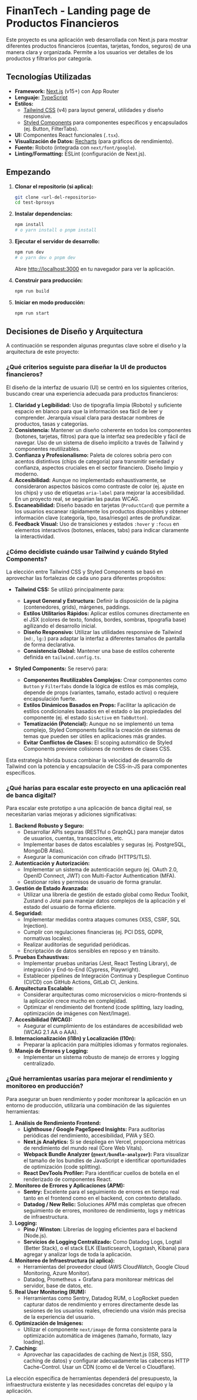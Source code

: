 # FinanTech - Landing page de Productos Financieros

Este proyecto es una aplicación web desarrollada con Next.js para mostrar diferentes productos financieros (cuentas, tarjetas, fondos, seguros) de una manera clara y organizada. Permite a los usuarios ver detalles de los productos y filtrarlos por categoría.

## Tecnologías Utilizadas

*   **Framework:** [Next.js](https://nextjs.org/) (v15+) con App Router
*   **Lenguaje:** [TypeScript](https://www.typescriptlang.org/)
*   **Estilos:**
    *   [Tailwind CSS](https://tailwindcss.com/) (v4) para layout general, utilidades y diseño responsive.
    *   [Styled Components](https://styled-components.com/) para componentes específicos y encapsulados (ej. Button, FilterTabs).
*   **UI:** Componentes React funcionales (`.tsx`).
*   **Visualización de Datos:** [Recharts](https://recharts.org/) (para gráficos de rendimiento).
*   **Fuente:** Roboto (integrada con `next/font/google`).
*   **Linting/Formatting:** ESLint (configuración de Next.js).

## Empezando

1.  **Clonar el repositorio (si aplica):**
    ```bash
    git clone <url-del-repositorio>
    cd test-bprosys
    ```
2.  **Instalar dependencias:**
    ```bash
    npm install
    # o yarn install o pnpm install
    ```
3.  **Ejecutar el servidor de desarrollo:**
    ```bash
    npm run dev
    # o yarn dev o pnpm dev
    ```
    Abre [http://localhost:3000](http://localhost:3000) en tu navegador para ver la aplicación.

4.  **Construir para producción:**
    ```bash
    npm run build
    ```
5.  **Iniciar en modo producción:**
    ```bash
    npm run start
    ```

## Decisiones de Diseño y Arquitectura

A continuación se responden algunas preguntas clave sobre el diseño y la arquitectura de este proyecto:

### ¿Qué criterios seguiste para diseñar la UI de productos financieros?

El diseño de la interfaz de usuario (UI) se centró en los siguientes criterios, buscando crear una experiencia adecuada para productos financieros:

1.  **Claridad y Legibilidad:** Uso de tipografía limpia (Roboto) y suficiente espacio en blanco para que la información sea fácil de leer y comprender. Jerarquía visual clara para destacar nombres de productos, tasas y categorías.
2.  **Consistencia:** Mantener un diseño coherente en todos los componentes (botones, tarjetas, filtros) para que la interfaz sea predecible y fácil de navegar. Uso de un sistema de diseño implícito a través de Tailwind y componentes reutilizables.
3.  **Confianza y Profesionalismo:** Paleta de colores sobria pero con acentos distintivos (chips de categoría) para transmitir seriedad y confianza, aspectos cruciales en el sector financiero. Diseño limpio y moderno.
4.  **Accesibilidad:** Aunque no implementado exhaustivamente, se consideraron aspectos básicos como contraste de color (ej. ajuste en los chips) y uso de etiquetas `aria-label` para mejorar la accesibilidad. En un proyecto real, se seguirían las pautas WCAG.
5.  **Escaneabilidad:** Diseño basado en tarjetas (`ProductCard`) que permite a los usuarios escanear rápidamente los productos disponibles y obtener información clave (categoría, tipo, tasa/riesgo) antes de profundizar.
6.  **Feedback Visual:** Uso de transiciones y estados `:hover` y `:focus` en elementos interactivos (botones, enlaces, tabs) para indicar claramente la interactividad.

### ¿Cómo decidiste cuándo usar Tailwind y cuándo Styled Components?

La elección entre Tailwind CSS y Styled Components se basó en aprovechar las fortalezas de cada uno para diferentes propósitos:

*   **Tailwind CSS:** Se utilizó principalmente para:
    *   **Layout General y Estructura:** Definir la disposición de la página (contenedores, grids), márgenes, paddings.
    *   **Estilos Utilitarios Rápidos:** Aplicar estilos comunes directamente en el JSX (colores de texto, fondos, bordes, sombras, tipografía base) agilizando el desarrollo inicial.
    *   **Diseño Responsivo:** Utilizar las utilidades responsive de Tailwind (`md:`, `lg:`) para adaptar la interfaz a diferentes tamaños de pantalla de forma declarativa.
    *   **Consistencia Global:** Mantener una base de estilos coherente definida en `tailwind.config.ts`.

*   **Styled Components:** Se reservó para:
    *   **Componentes Reutilizables Complejos:** Crear componentes como `Button` y `FilterTabs` donde la lógica de estilos es más compleja, depende de props (variantes, tamaño, estado activo) o requiere encapsulación fuerte.
    *   **Estilos Dinámicos Basados en Props:** Facilitar la aplicación de estilos condicionales basados en el estado o las propiedades del componente (ej. el estado `$isActive` en `TabButton`).
    *   **Tematización (Potencial):** Aunque no se implementó un tema complejo, Styled Components facilita la creación de sistemas de temas que pueden ser útiles en aplicaciones más grandes.
    *   **Evitar Conflictos de Clases:** El scoping automático de Styled Components previene colisiones de nombres de clases CSS.

Esta estrategia híbrida busca combinar la velocidad de desarrollo de Tailwind con la potencia y encapsulación de CSS-in-JS para componentes específicos.

### ¿Qué harías para escalar este proyecto en una aplicación real de banca digital?

Para escalar este prototipo a una aplicación de banca digital real, se necesitarían varias mejoras y adiciones significativas:

1.  **Backend Robusto y Seguro:**
    *   Desarrollar APIs seguras (RESTful o GraphQL) para manejar datos de usuarios, cuentas, transacciones, etc.
    *   Implementar bases de datos escalables y seguras (ej. PostgreSQL, MongoDB Atlas).
    *   Asegurar la comunicación con cifrado (HTTPS/TLS).
2.  **Autenticación y Autorización:**
    *   Implementar un sistema de autenticación seguro (ej. OAuth 2.0, OpenID Connect, JWT) con Multi-Factor Authentication (MFA).
    *   Gestionar roles y permisos de usuario de forma granular.
3.  **Gestión de Estado Avanzada:**
    *   Utilizar una librería de gestión de estado global como Redux Toolkit, Zustand o Jotai para manejar datos complejos de la aplicación y el estado del usuario de forma eficiente.
4.  **Seguridad:**
    *   Implementar medidas contra ataques comunes (XSS, CSRF, SQL Injection).
    *   Cumplir con regulaciones financieras (ej. PCI DSS, GDPR, normativas locales).
    *   Realizar auditorías de seguridad periódicas.
    *   Encriptación de datos sensibles en reposo y en tránsito.
5.  **Pruebas Exhaustivas:**
    *   Implementar pruebas unitarias (Jest, React Testing Library), de integración y End-to-End (Cypress, Playwright).
    *   Establecer pipelines de Integración Continua y Despliegue Continuo (CI/CD) con GitHub Actions, GitLab CI, Jenkins.
6.  **Arquitectura Escalable:**
    *   Considerar arquitecturas como microservicios o micro-frontends si la aplicación crece mucho en complejidad.
    *   Optimizar el rendimiento del frontend (code splitting, lazy loading, optimización de imágenes con Next/Image).
7.  **Accesibilidad (WCAG):**
    *   Asegurar el cumplimiento de los estándares de accesibilidad web (WCAG 2.1 AA o AAA).
8.  **Internacionalización (i18n) y Localización (l10n):**
    *   Preparar la aplicación para múltiples idiomas y formatos regionales.
9.  **Manejo de Errores y Logging:**
    *   Implementar un sistema robusto de manejo de errores y logging centralizado.

### ¿Qué herramientas usarías para mejorar el rendimiento y monitoreo en producción?

Para asegurar un buen rendimiento y poder monitorear la aplicación en un entorno de producción, utilizaría una combinación de las siguientes herramientas:

1.  **Análisis de Rendimiento Frontend:**
    *   **Lighthouse / Google PageSpeed Insights:** Para auditorías periódicas del rendimiento, accesibilidad, PWA y SEO.
    *   **Next.js Analytics:** Si se despliega en Vercel, proporciona métricas de rendimiento del mundo real (Core Web Vitals).
    *   **Webpack Bundle Analyzer (`@next/bundle-analyzer`):** Para visualizar el tamaño de los bundles de JavaScript e identificar oportunidades de optimización (code splitting).
    *   **React DevTools Profiler:** Para identificar cuellos de botella en el renderizado de componentes React.
2.  **Monitoreo de Errores y Aplicaciones (APM):**
    *   **Sentry:** Excelente para el seguimiento de errores en tiempo real tanto en el frontend como en el backend, con contexto detallado.
    *   **Datadog / New Relic:** Soluciones APM más completas que ofrecen seguimiento de errores, monitoreo de rendimiento, logs y métricas de infraestructura.
3.  **Logging:**
    *   **Pino / Winston:** Librerías de logging eficientes para el backend (Node.js).
    *   **Servicios de Logging Centralizado:** Como Datadog Logs, Logtail (Better Stack), o el stack ELK (Elasticsearch, Logstash, Kibana) para agregar y analizar logs de toda la aplicación.
4.  **Monitoreo de Infraestructura (si aplica):**
    *   Herramientas del proveedor cloud (AWS CloudWatch, Google Cloud Monitoring, Azure Monitor).
    *   Datadog, Prometheus + Grafana para monitorear métricas del servidor, base de datos, etc.
5.  **Real User Monitoring (RUM):**
    *   Herramientas como Sentry, Datadog RUM, o LogRocket pueden capturar datos de rendimiento y errores directamente desde las sesiones de los usuarios reales, ofreciendo una visión más precisa de la experiencia del usuario.
6.  **Optimización de Imágenes:**
    *   Utilizar el componente `next/image` de forma consistente para la optimización automática de imágenes (tamaño, formato, lazy loading).
7.  **Caching:**
    *   Aprovechar las capacidades de caching de Next.js (ISR, SSG, caching de datos) y configurar adecuadamente las cabeceras HTTP Cache-Control. Usar un CDN (como el de Vercel o Cloudflare).

La elección específica de herramientas dependerá del presupuesto, la infraestructura existente y las necesidades concretas del equipo y la aplicación.
